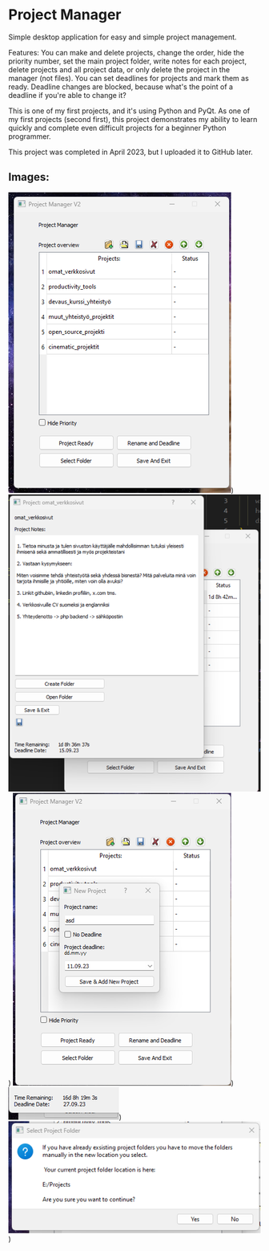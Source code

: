 # Project Manager

Simple desktop application for easy and simple project management. 

Features: You can make and delete projects, change the order, hide the priority number, set the main project folder,
write notes for each project, delete projects and all project data, or only delete the project in the manager (not files). You can set deadlines for projects and mark them as ready.
Deadline changes are blocked, because what's the point of a deadline if you're able to change it?

This is one of my first projects, and it's using Python and PyQt. As one of my first projects (second first), this project demonstrates my ability to learn quickly and complete even difficult projects for a beginner Python programmer.

This project was completed in April 2023, but I uploaded it to GitHub later.

## Images:

![Alt text](pms1.png))
![Alt text](pms2.png))
![Alt text](pms3.png))
![Alt text](pms4.png))
![Alt text](pms5.png))
